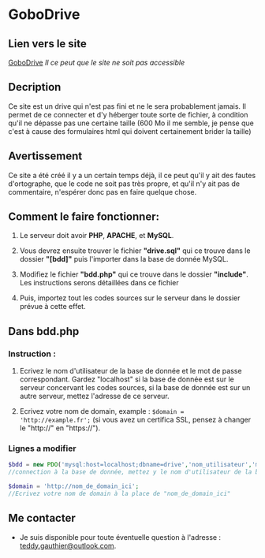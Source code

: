 # GoboDrive

## Lien vers le site
[GoboDrive](http://gauthier.cf/mes_sites/gobodrive) *Il ce peut que le site ne soit pas accessible*

## Decription
Ce site est un drive qui n'est pas fini et ne le sera probablement jamais. Il permet de ce connecter et d'y héberger toute sorte de fichier, à condition qu'il ne dépasse pas une certaine taille (600 Mo il me semble, je pense que c'est à cause des formulaires html qui doivent certainement brider la taille)

## Avertissement
Ce site a été créé il y a un certain temps déjà, il ce peut qu'il y ait des fautes d'ortographe, que le code ne soit pas très propre, et qu'il n'y ait pas de commentaire, n'espérer donc pas en faire quelque chose.

## Comment le faire fonctionner:
1. Le serveur doit avoir **PHP**, **APACHE**, et **MySQL**.

2. Vous devrez ensuite trouver le fichier **"drive.sql"** qui ce trouve dans le dossier **"[bdd]"** puis l'importer dans la base de donnée MySQL.

3. Modifiez le fichier **"bdd.php"** qui ce trouve dans le dossier **"include"**. Les instructions serons détaillées dans ce fichier
 
4. Puis, importez tout les codes sources sur le serveur dans le dossier prévue à cette effet.

## Dans bdd.php
### Instruction :
1. Ecrivez le nom d'utilisateur de la base de donnée et le mot de passe correspondant. Gardez "localhost" si la base de donnée est sur le serveur concervant les codes sources, si la base de donnée est sur un autre serveur, mettez l'adresse de ce serveur.
                 
2. Ecrivez votre nom de domain, example : `$domain = 'http://example.fr';` (si vous avez un certifica SSL, pensez à changer le "http://" en "https://").

### Lignes a modifier
```PHP
$bdd = new PDO('mysql:host=localhost;dbname=drive','nom_utilisateur','mot_de_passe');
//connection à la base de donnée, mettez y le nom d'utilisateur de la base de donnée et le mot de passe correspondant

$domain = 'http://nom_de_domain_ici'; 
//Ecrivez votre nom de domain à la place de "nom_de_domain_ici"	
```


## Me contacter
* Je suis disponible pour toute éventuelle question à l'adresse : teddy.gauthier@outlook.com.

